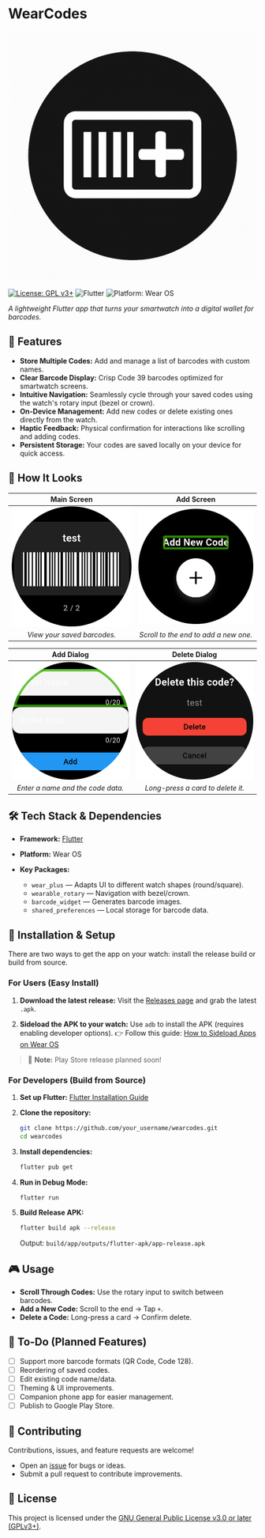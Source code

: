# WearCodes

![WearCodes Icon](assets/icon.png)

[![License: GPL v3+](https://img.shields.io/badge/License-GPLv3+-blue.svg)](LICENSE)
![Flutter](https://img.shields.io/badge/Flutter-Ready-blue)
![Platform: Wear OS](https://img.shields.io/badge/Platform-Wear%20OS-green)

*A lightweight Flutter app that turns your smartwatch into a digital wallet for barcodes.*

## 🌟 Features

* **Store Multiple Codes:** Add and manage a list of barcodes with custom names.
* **Clear Barcode Display:** Crisp Code 39 barcodes optimized for smartwatch screens.
* **Intuitive Navigation:** Seamlessly cycle through your saved codes using the watch's rotary input (bezel or crown).
* **On-Device Management:** Add new codes or delete existing ones directly from the watch.
* **Haptic Feedback:** Physical confirmation for interactions like scrolling and adding codes.
* **Persistent Storage:** Your codes are saved locally on your device for quick access.

## 📲 How It Looks

|                  Main Screen                  |               Add Screen              |
| :-------------------------------------------: | :-----------------------------------: |
| ![Barcode Tile](screenshots/barcode_tile.png) | ![Add Tile](screenshots/add_tile.png) |
|          *View your saved barcodes.*          | *Scroll to the end to add a new one.* |

|                   Add Dialog                   |                 Delete Dialog                 |
| :--------------------------------------------: | :-------------------------------------------: |
| ![Add Popup](screenshots/add_screen_popup.png) | ![Delete Popup](screenshots/delete_popup.png) |
|        *Enter a name and the code data.*       |       *Long-press a card to delete it.*       |

## 🛠️ Tech Stack & Dependencies

* **Framework:** [Flutter](https://flutter.dev/)
* **Platform:** Wear OS
* **Key Packages:**

  * `wear_plus` — Adapts UI to different watch shapes (round/square).
  * `wearable_rotary` — Navigation with bezel/crown.
  * `barcode_widget` — Generates barcode images.
  * `shared_preferences` — Local storage for barcode data.

## 🚀 Installation & Setup

There are two ways to get the app on your watch: install the release build or build from source.

### For Users (Easy Install)

1. **Download the latest release:**
   Visit the [Releases page](https://github.com/techexplorers123/wearcodes/releases) and grab the latest `.apk`.

2. **Sideload the APK to your watch:**
   Use `adb` to install the APK (requires enabling developer options).
   👉 Follow this guide: [How to Sideload Apps on Wear OS](https://www.howtogeek.com/792549/how-to-sideload-apps-on-wear-os/)

> 📌 **Note:** Play Store release planned soon!

### For Developers (Build from Source)

1. **Set up Flutter:** [Flutter Installation Guide](https://docs.flutter.dev/get-started/install)
2. **Clone the repository:**

   ```sh
   git clone https://github.com/your_username/wearcodes.git
   cd wearcodes
   ```
3. **Install dependencies:**

   ```sh
   flutter pub get
   ```
4. **Run in Debug Mode:**

   ```sh
   flutter run
   ```
5. **Build Release APK:**

   ```sh
   flutter build apk --release
   ```

   Output: `build/app/outputs/flutter-apk/app-release.apk`

## 🎮 Usage

* **Scroll Through Codes:** Use the rotary input to switch between barcodes.
* **Add a New Code:** Scroll to the end → Tap `+`.
* **Delete a Code:** Long-press a card → Confirm delete.

## 📝 To-Do (Planned Features)

* [ ] Support more barcode formats (QR Code, Code 128).
* [ ] Reordering of saved codes.
* [ ] Edit existing code name/data.
* [ ] Theming & UI improvements.
* [ ] Companion phone app for easier management.
* [ ] Publish to Google Play Store.

## 🤝 Contributing

Contributions, issues, and feature requests are welcome!

* Open an [issue](https://github.com/techexplorers123/wearcodes/issues) for bugs or ideas.
* Submit a pull request to contribute improvements.

## 📄 License

This project is licensed under the [GNU General Public License v3.0 or later (GPLv3+)](LICENSE).
